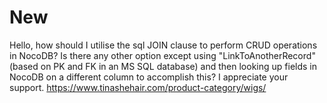 # New
Hello, how should I utilise the sql JOIN clause to perform CRUD operations in NocoDB? Is there any other option except using "LinkToAnotherRecord" (based on PK and FK in an MS SQL database) and then looking up fields in NocoDB on a different column to accomplish this? I appreciate your support. https://www.tinashehair.com/product-category/wigs/
